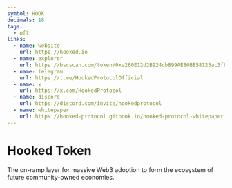 ```yaml
---
symbol: HOOK
decimals: 18
tags:
  - nft
links:
  - name: website
    url: https://hooked.io
  - name: explorer
    url: https://bscscan.com/token/0xa260E12d2B924cb899AE80BB58123ac3fEE1E2F0
  - name: telegram
    url: https://t.me/HookedProtocolOfficial
  - name: x
    url: https://x.com/HookedProtocol
  - name: discord
    url: https://discord.com/invite/hookedprotocol
  - name: whitepaper
    url: https://hooked-protocol.gitbook.io/hooked-protocol-whitepaper
---
```


# Hooked Token

The on-ramp layer for massive Web3 adoption to form the ecosystem of future community-owned economies.
